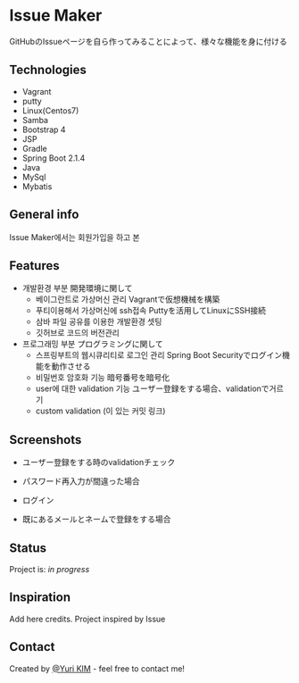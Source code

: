 # Issue Maker
GitHubのIssueページを自ら作ってみることによって、様々な機能を身に付ける


## Technologies
* Vagrant
* putty
* Linux(Centos7)
* Samba
* Bootstrap 4
* JSP
* Gradle
* Spring Boot 2.1.4
* Java
* MySql
* Mybatis

## General info
Issue Maker에서는 회원가입을 하고 본

## Features
* 개발환경 부분 開発環境に関して
  * 베이그란트로 가상머신 관리 Vagrantで仮想機械を構築
  * 푸티이용해서 가상머신에 ssh접속 Puttyを活用してLinuxにSSH接続
  * 삼바 파일 공유를 이용한 개발환경 셋팅　 
  * 깃허브로 코드의 버전관리
* 프로그래밍 부분 プログラミングに関して
  * 스프링부트의 웹시큐리티로 로그인 관리 Spring Boot Securityでログイン機能を動作させる
  * 비밀번호 암호화 기능   暗号番号を暗号化
  * user에 대한 validation 기능  ユーザー登録をする場合、validationで거르기
  * custom validation (이 있는 커밋 링크)
  
## Screenshots
* ユーザー登録をする時のvalidationチェック

* パスワード再入力が間違った場合

* ログイン

* 既にあるメールとネームで登録をする場合

## Status
Project is: _in progress_

## Inspiration
Add here credits. Project inspired by Issue

## Contact
Created by [@Yuri KIM](https://www.flynerd.pl/) - feel free to contact me!
